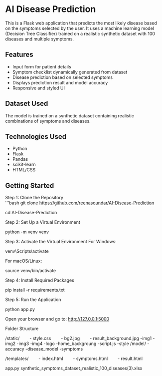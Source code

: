 

# AI Disease Prediction
This is a Flask web application that predicts the most likely disease based on the symptoms selected by the user. It uses a machine learning model (Decision Tree Classifier) trained on a realistic synthetic dataset with 100 diseases and multiple symptoms.

## Features
- Input form for patient details  
- Symptom checklist dynamically generated from dataset  
- Disease prediction based on selected symptoms  
- Displays prediction result and model accuracy  
- Responsive and styled UI  

## Dataset Used
The model is trained on a synthetic dataset containing realistic combinations of symptoms and diseases.

## Technologies Used
- Python  
- Flask  
- Pandas  
- scikit-learn  
- HTML/CSS  

## Getting Started
Step 1: Clone the Repository  
'''bash
git clone https://github.com/reenasoundar/AI-Disease-Prediction

cd AI-Disease-Prediction

Step 2: Set Up a Virtual Environment

python -m venv venv

Step 3: Activate the Virtual Environment
For Windows:

venv\Scripts\activate

For macOS/Linux:

source venv/bin/activate

Step 4: Install Required Packages

pip install -r requirements.txt

Step 5: Run the Application

python app.py

Open your browser and go to: http://127.0.0.1:5000

Folder Structure

/static/
  - style.css
  - bg2.jpg
  - result_background.jpg
  -img1
  -img2
  -img3
  -img4
  -logo
  -home_backgroung
  -script.js
  -style
/model/
  -accuracy
  -disease_model
  -symptoms
  

/templates/
  - index.html
  - symptoms.html
  - result.html

app.py
synthetic_symptoms_dataset_realistic_100_diseases(3).xlsx



